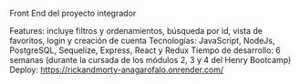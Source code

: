 Front End del proyecto integrador

Features: incluye filtros y ordenamientos, búsqueda por id, vista de favoritos, login y creación de cuenta 
Tecnologías: JavaScript, NodeJs, PostgreSQL, Sequelize, Express, React y Redux
Tiempo de desarrollo: 6 semanas (durante la cursada de los módulos 2, 3 y 4 del Henry Bootcamp)
Deploy: https://rickandmorty-anagarofalo.onrender.com/
